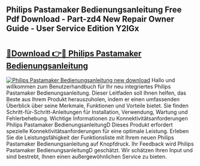 ## Philips Pastamaker Bedienungsanleitung Free Pdf Download - Part-zd4 New Repair Owner Guide - User Service Edition Y2lGx

# <h2><a href="http://df35tux.blite.top/?on=Philips+Pastamaker+Bedienungsanleitung">🔗Download 👉🔴 Philips Pastamaker Bedienungsanleitung</a></h2>

[![Philips Pastamaker Bedienungsanleitung new download](https://i.imgur.com/lujVjoI.png)](http://df35tux.blite.top/?on=Philips+Pastamaker+Bedienungsanleitung)
Hallo und willkommen zum Benutzerhandbuch für Ihr neu integriertes Philips Pastamaker Bedienungsanleitung. Dieser Leitfaden soll Ihnen helfen, das Beste aus Ihrem Produkt herauszuholen, indem er einen umfassenden Überblick über seine Merkmale, Funktionen und Vorteile bietet. Sie finden Schritt-für-Schritt-Anleitungen für Installation, Verwendung, Wartung und Fehlerbehebung. Wichtige Informationen zu Konnektivitätsanforderungen Philips Pastamaker BedienungsanleitungD Dieses Produkt erfordert spezielle Konnektivitätsanforderungen für eine optimale Leistung. Erleben Sie die Leistungsfähigkeit der Funktionsliste mit Ihrem neuen Philips Pastamaker Bedienungsanleitung auf Knopfdruck. Ihr Feedback wird Philips Pastamaker BedienungsanleitungD geschätzt. Wir schätzen Ihren Input und sind bestrebt, Ihnen einen außergewöhnlichen Service zu bieten.
